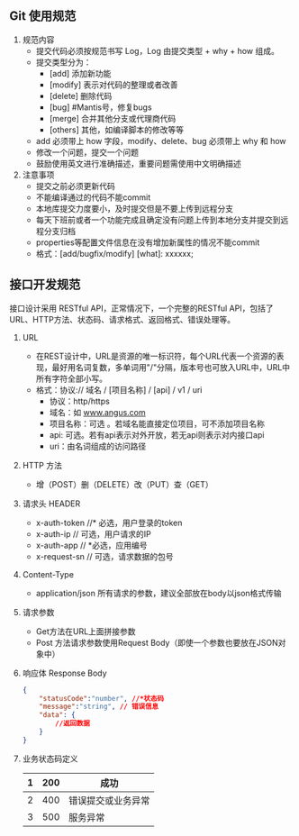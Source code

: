 ## Git 使用规范

1. 规范内容
   - 提交代码必须按规范书写 Log，Log 由提交类型 + why + how 组成。
   - 提交类型分为：
     - [add] 添加新功能
     - [modify] 表示对代码的整理或者改善
     - [delete] 删除代码
     - [bug] #Mantis号，修复bugs
     - [merge] 合并其他分支或代理商代码
     - [others]  其他，如编译脚本的修改等等
   - add 必须带上 how 字段，modify、delete、bug 必须带上 why 和 how
   - 修改一个问题，提交一个问题
   - 鼓励使用英文进行准确描述，重要问题需使用中文明确描述
2. 注意事项
   - 提交之前必须更新代码
   - 不能编译通过的代码不能commit
   - 本地库提交力度要小，及时提交但是不要上传到远程分支
   - 每天下班前或者一个功能完成且确定没有问题上传到本地分支并提交到远程分支归档
   - properties等配置文件信息在没有增加新属性的情况不能commit
   - 格式：[add/bugfix/modify] \[what\]: xxxxxx;

## 接口开发规范

接口设计采用 RESTful API，正常情况下，一个完整的RESTful API，包括了URL、HTTP方法、状态码、请求格式、返回格式、错误处理等。

1. URL

   - 在REST设计中，URL是资源的唯一标识符，每个URL代表一个资源的表现，最好用名词复数，多单词用"/"分隔，版本号也可放入URL中，URL中所有字符全部小写。
   - 格式：协议:// 域名 / [项目名称] / [api] / v1 / uri
     - 协议：http/https
     - 域名：如 www.angus.com
     - 项目名称：可选 。若域名能直接定位项目，可不添加项目名称
     - api: 可选。若有api表示对外开放，若无api则表示对内接口api
     - uri：由名词组成的访问路径

2. HTTP 方法

   - 增（POST）删（DELETE）改（PUT）查（GET）

3. 请求头 HEADER

   - x-auth-token    //* 必选，用户登录的token
   - x-auth-ip          // 可选，用户请求的IP
   - x-auth-app      // *必选，应用编号
   - x-request-sn   // 可选，请求数据的包号

4. Content-Type

   - application/json  所有请求的参数，建议全部放在body以json格式传输

5. 请求参数

   - Get方法在URL上面拼接参数
   - Post 方法请求参数使用Request Body（即使一个参数也要放在JSON对象中）

6. 响应体 Response Body

   ```json
   {
       "statusCode":"number", //*状态码
       "message":"string", // 错误信息
       "data": { 
           //返回数据
       } 
   }
   ```

7. 业务状态码定义

   | 1    | 200  | 成功               |
   | ---- | ---- | ------------------ |
   | 2    | 400  | 错误提交或业务异常 |
   | 3    | 500  | 服务异常           |
